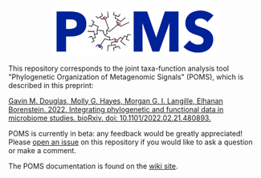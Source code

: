 <p align="center">
	<img src="images/logo_rectangular.png?raw=true" alt="Logo" width=65% height=65%>
</p>

This repository corresponds to the joint taxa-function analysis tool "Phylogenetic Organization of Metagenomic Signals" (POMS), which is described in this preprint:

[Gavin M. Douglas, Molly G. Hayes, Morgan G. I. Langille, Elhanan Borenstein. 2022. Integrating phylogenetic and functional data in microbiome studies. bioRxiv. doi: 10.1101/2022.02.21.480893.](https://www.biorxiv.org/content/10.1101/2022.02.21.480893v1)

POMS is currently in beta: any feedback would be greatly appreciated! Please [open an issue](https://github.com/gavinmdouglas/POMS/issues) on this repository if you would like to ask a question or make a comment.

The POMS documentation is found on the [wiki site](https://github.com/gavinmdouglas/POMS/wiki).


